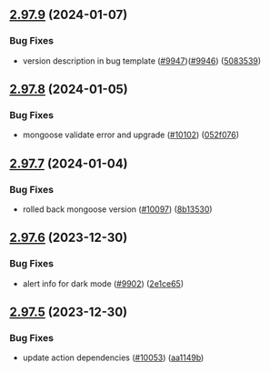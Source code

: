## [2.97.9](https://github.com/EddieHubCommunity/BioDrop/compare/v2.97.8...v2.97.9) (2024-01-07)


### Bug Fixes

* version description in bug template ([#9947](https://github.com/EddieHubCommunity/BioDrop/issues/9947))([#9946](https://github.com/EddieHubCommunity/BioDrop/issues/9946)) ([5083539](https://github.com/EddieHubCommunity/BioDrop/commit/5083539cf6820b852104b41e43be59e1eca2a9d1))



## [2.97.8](https://github.com/EddieHubCommunity/BioDrop/compare/v2.97.7...v2.97.8) (2024-01-05)


### Bug Fixes

* mongoose validate error and upgrade ([#10102](https://github.com/EddieHubCommunity/BioDrop/issues/10102)) ([052f076](https://github.com/EddieHubCommunity/BioDrop/commit/052f0765369dd86dfe25e1461d506e73540d1fea))



## [2.97.7](https://github.com/EddieHubCommunity/BioDrop/compare/v2.97.6...v2.97.7) (2024-01-04)


### Bug Fixes

* rolled back mongoose version ([#10097](https://github.com/EddieHubCommunity/BioDrop/issues/10097)) ([8b13530](https://github.com/EddieHubCommunity/BioDrop/commit/8b13530294083b1578fba769436c20efa303c6cc))



## [2.97.6](https://github.com/EddieHubCommunity/BioDrop/compare/v2.97.5...v2.97.6) (2023-12-30)


### Bug Fixes

* alert info for dark mode ([#9902](https://github.com/EddieHubCommunity/BioDrop/issues/9902)) ([2e1ce65](https://github.com/EddieHubCommunity/BioDrop/commit/2e1ce6545f64e1b6ad7c1208715c540644d2f0d9))



## [2.97.5](https://github.com/EddieHubCommunity/BioDrop/compare/v2.97.4...v2.97.5) (2023-12-30)


### Bug Fixes

* update action dependencies ([#10053](https://github.com/EddieHubCommunity/BioDrop/issues/10053)) ([aa1149b](https://github.com/EddieHubCommunity/BioDrop/commit/aa1149b91b07f3b81e6a7c424f0bee908a1678e2))



